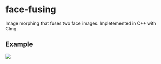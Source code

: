 # face-fusing
Image morphing that fuses two face images. Impletemented in C++ with CImg.

## Example
![](https://github.com/dalegebit/face-fusing/blob/master/example/1to2.gif)
